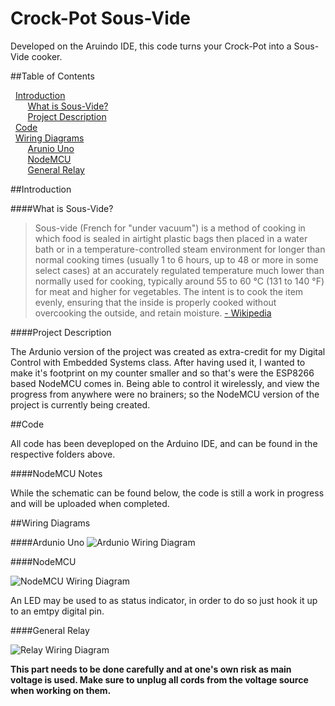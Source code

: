 # Crock-Pot Sous-Vide

Developed on the Aruindo IDE, this code turns your Crock-Pot into a Sous-Vide cooker.

##Table of Contents

&nbsp; [Introduction](https://github.com/lallo188/SousVide/blob/master/README.md#intro) <br />
&nbsp;&nbsp;&nbsp;&nbsp;&nbsp;&nbsp; [What is Sous-Vide?](https://github.com/lallo188/SousVide/blob/master/README.md#what-is-sous-vide) <br />
&nbsp;&nbsp;&nbsp;&nbsp;&nbsp;&nbsp; [Project Description](https://github.com/lallo188/SousVide/blob/master/README.md#project-description) <br />
&nbsp; [Code](https://github.com/lallo188/SousVide/blob/master/README.md#code) <br />
&nbsp; [Wiring Diagrams](https://github.com/lallo188/SousVide/blob/master/README.md#wiring-diagrams) <br />
&nbsp;&nbsp;&nbsp;&nbsp;&nbsp;&nbsp; [Arunio Uno](https://github.com/lallo188/SousVide/blob/master/README.md#ardunio-uno)  <br />
&nbsp;&nbsp;&nbsp;&nbsp;&nbsp;&nbsp; [NodeMCU](https://github.com/lallo188/SousVide/blob/master/README.md#nodemcu)  <br />
&nbsp;&nbsp;&nbsp;&nbsp;&nbsp;&nbsp; [General Relay](https://github.com/lallo188/SousVide/blob/master/README.md#general-relay)  <br />

##Introduction

####What is Sous-Vide?

> Sous-vide (French for "under vacuum") is a method of cooking in which food is sealed in airtight plastic bags then placed in a water bath or in a temperature-controlled steam environment for longer than normal cooking times (usually 1 to 6 hours, up to 48 or more in some select cases) at an accurately regulated temperature much lower than normally used for cooking, typically around 55 to 60 °C (131 to 140 °F) for meat and higher for vegetables. The intent is to cook the item evenly, ensuring that the inside is properly cooked without overcooking the outside, and retain moisture.
[- Wikipedia](https://en.wikipedia.org/wiki/Sous-vide)

####Project Description

The Ardunio version of the project was created as extra-credit for my Digital Control with Embedded Systems class. After having used it, I wanted to make it's footprint on my counter smaller and so that's were the ESP8266 based NodeMCU comes in. Being able to control it wirelessly, and view the progress from anywhere were no brainers; so the NodeMCU version of the project is currently being created.

##Code

All code has been deveploped on the Arduino IDE, and can be found in the respective folders above.

####NodeMCU Notes

While the schematic can be found below, the code is still a work in progress and will be uploaded when completed.

##Wiring Diagrams

####Ardunio Uno
![Ardunio Wiring Diagram](https://raw.githubusercontent.com/lallo188/SousVide/master/Images/Arduino_Sous-Vide-Wiring-Diagram.png)

####NodeMCU

![NodeMCU Wiring Diagram](https://raw.githubusercontent.com/lallo188/SousVide/master/Images/NodeMCU_v3-Sous-Vide-Wire_Diagram.png)

An LED may be used to as status indicator, in order to do so just hook it up to an emtpy digital pin.

####General Relay

![Relay Wiring Diagram](https://raw.githubusercontent.com/lallo188/SousVide/master/Images/Relay_Wall_Wiring_Diagram.png)


**This part needs to be done carefully and at one's own risk as main voltage is used. Make sure to unplug all cords from the voltage source when working on them.**
